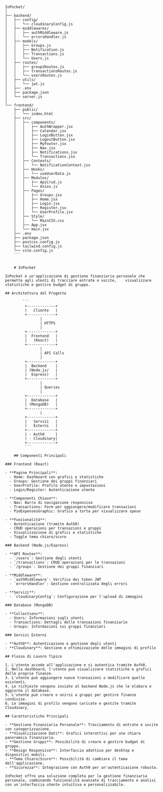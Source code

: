 ```
InPocket/
│
├── backend/
│   ├── config/
│   │   └── cloudinaryConfig.js
│   ├── middlewares/
│   │   ├── authMiddleware.js
│   │   └── errorsHandler.js
│   ├── models/
│   │   ├── Groups.js
│   │   ├── Notification.js
│   │   ├── Transactions.js
│   │   └── Users.js
│   ├── routes/
│   │   ├── groupsRoutes.js
│   │   ├── transactionsRoutes.js
│   │   └── usersRoutes.js
│   ├── utils/
│   │   └── jwt.js
│   ├── .env
│   ├── package.json
│   └── server.js
│
└── frontend/
    ├── public/
    │   └── index.html
    ├── src/
    │   ├── components/
    │   │   ├── AuthWrapper.jsx
    │   │   ├── Calendar.jsx
    │   │   ├── LoginButton.jsx
    │   │   ├── LogoutButton.jsx
    │   │   ├── MyFooter.jsx
    │   │   ├── Nav.jsx
    │   │   ├── Notifications.jsx
    │   │   └── Transactions.jsx
    │   ├── Contexts/
    │   │   └── NotificationContext.jsx
    │   ├── Hooks/
    │   │   └── useUserData.js
    │   ├── Modules/
    │   │   ├── ApiCrud.js
    │   │   └── Axios.js
    │   ├── Pages/
    │   │   ├── Groups.jsx
    │   │   ├── Home.jsx
    │   │   ├── Login.jsx
    │   │   ├── Register.jsx
    │   │   └── UserProfile.jsx
    │   ├── Style/
    │   │   └── MainCSS.css
    │   ├── App.jsx
    │   └── main.jsx
    ├── .env
    ├── package.json
    ├── postcss.config.js
    ├── tailwind.config.js
    └── vite.config.js
    ```


    # InPocket

InPocket è un'applicazione di gestione finanziaria personale che permette agli utenti di tracciare entrate e uscite,    visualizzare statistiche e gestire budget di gruppo.

## Architettura del Progetto

        ```
         +-------------+
         |   Cliente   |
         +-------------+
                |
                | HTTPS
                |
         +-------------+
         |  Frontend   |
         |   (React)   |
         +-------------+
                |
                | API Calls
                |
         +-------------+
         |  Backend    |
         | (Node.js/   |
         |  Express)   |
         +-------------+
                |
                | Queries
                |
         +-------------+
         |  Database   |
         | (MongoDB)   |
         +-------------+
                |
         +-------------+
         |   Servizi   |
         |   Esterni   |
         +-------------+
         | - Auth0     |
         | - Cloudinary|
         +-------------+
         ```
         
    ## Componenti Principali

### Frontend (React)

- **Pagine Principali**:
  - Home: Dashboard con grafici e statistiche
  - Groups: Gestione dei gruppi finanziari
  - UserProfile: Profilo utente e impostazioni
  - Login/Register: Autenticazione utente

- **Componenti Chiave**:
  - Nav: Barra di navigazione responsiva
  - Transactions: Form per aggiungere/modificare transazioni
  - PieExpensesGraphic: Grafico a torta per visualizzare spese

- **Funzionalità**:
  - Autenticazione (tramite Auth0)
  - CRUD operazioni per transazioni e gruppi
  - Visualizzazione di grafici e statistiche
  - Toggle tema chiaro/scuro

### Backend (Node.js/Express)

- **API Routes**:
  - `/users`: Gestione degli utenti
  - `/transactions`: CRUD operazioni per le transazioni
  - `/groups`: Gestione dei gruppi finanziari

- **Middleware**:
  - `authMiddleware`: Verifica dei token JWT
  - `errorsHandler`: Gestione centralizzata degli errori

- **Servizi**:
  - `cloudinaryConfig`: Configurazione per l'upload di immagini

### Database (MongoDB)

- **Collections**:
  - Users: Informazioni sugli utenti
  - Transactions: Dettagli delle transazioni finanziarie
  - Groups: Informazioni sui gruppi finanziari

### Servizi Esterni

- **Auth0**: Autenticazione e gestione degli utenti
- **Cloudinary**: Gestione e ottimizzazione delle immagini di profilo

## Flusso di Lavoro Tipico

1. L'utente accede all'applicazione e si autentica tramite Auth0.
2. Nella dashboard, l'utente può visualizzare statistiche e grafici delle proprie finanze.
3. L'utente può aggiungere nuove transazioni o modificare quelle esistenti.
4. Le richieste vengono inviate al backend Node.js che le elabora e aggiorna il database.
5. L'utente può creare o unirsi a gruppi per gestire finanze condivise.
6. Le immagini di profilo vengono caricate e gestite tramite Cloudinary.

## Caratteristiche Principali

- **Gestione Finanziaria Personale**: Tracciamento di entrate e uscite con categorizzazione.
- **Visualizzazione Dati**: Grafici interattivi per una chiara panoramica finanziaria.
- **Gestione Gruppi**: Possibilità di creare e gestire budget di gruppo.
- **Design Responsivo**: Interfaccia adattiva per desktop e dispositivi mobili.
- **Tema Chiaro/Scuro**: Possibilità di cambiare il tema dell'applicazione.
- **Sicurezza**: Integrazione con Auth0 per un'autenticazione robusta.

InPocket offre una soluzione completa per la gestione finanziaria personale, combinando funzionalità avanzate di tracciamento e analisi con un'interfaccia utente intuitiva e personalizzabile.